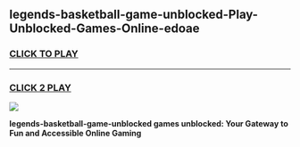 
## legends-basketball-game-unblocked-Play-Unblocked-Games-Online-edoae
<h3>
<a href="https://premium76.site?title=legends-basketball-game-unblocked&ref=25A">CLICK TO PLAY</a></h3>
<hr>

<h3>
<a href="https://premium76.site?title=legends-basketball-game-unblocked&ref=25A">CLICK 2 PLAY</a>
  
</h3>

<a href="https://premium76.site?title=legends-basketball-game-unblocked&ref=25A"><img src="https://clearcache.store/games.png"></a>


**legends-basketball-game-unblocked games unblocked: Your Gateway to Fun and Accessible Online Gaming**
